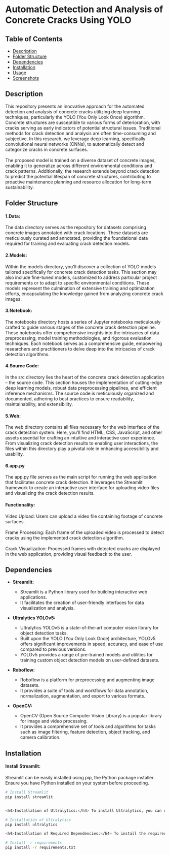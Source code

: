 # Automatic Detection and Analysis of Concrete Cracks Using YOLO
## Table of Contents
- [Description](#description)
- [Folder Structure](#folder-structure)
- [Dependencies](#dependencies)
- [Installation](#installation)
- [Usage](#usage)
- [Screenshots](#screenshots)
 
<h2>Description</h2>
This repository presents an innovative approach for the automated detection and analysis of concrete cracks utilizing deep learning techniques, particularly the YOLO (You Only Look Once) algorithm. Concrete structures are susceptible to various forms of deterioration, with cracks serving as early indicators of potential structural issues. Traditional methods for crack detection and analysis are often time-consuming and subjective. In this research, we leverage deep learning, specifically convolutional neural networks (CNNs), to automatically detect and categorize cracks in concrete surfaces.
<br>
<br>
The proposed model is trained on a diverse dataset of concrete images, enabling it to generalize across different environmental conditions and crack patterns. Additionally, the research extends beyond crack detection to predict the potential lifespan of concrete structures, contributing to proactive maintenance planning and resource allocation for long-term sustainability.
<br>
<h2>Folder Structure</h2>
<h4>1.Data: </h4>
The data directory serves as the repository for datasets comprising concrete images annotated with crack locations. These datasets are meticulously curated and annotated, providing the foundational data required for training and evaluating crack detection models.
<br>
<h4>2.Models:</h4>
Within the models directory, you'll discover a collection of YOLO models tailored specifically for concrete crack detection tasks. This section may also include fine-tuned models, customized to address particular project requirements or to adapt to specific environmental conditions. These models represent the culmination of extensive training and optimization efforts, encapsulating the knowledge gained from analyzing concrete crack images.
<br>
<h4>3.Notebook:</h4>
The notebooks directory hosts a series of Jupyter notebooks meticulously crafted to guide various stages of the concrete crack detection pipeline. These notebooks offer comprehensive insights into the intricacies of data preprocessing, model training methodologies, and rigorous evaluation techniques. Each notebook serves as a comprehensive guide, empowering researchers and practitioners to delve deep into the intricacies of crack detection algorithms.
<br>
<h4>4.Source Code:</h4>
In the src directory lies the heart of the concrete crack detection application – the source code. This section houses the implementation of cutting-edge deep learning models, robust data preprocessing pipelines, and efficient inference mechanisms. The source code is meticulously organized and documented, adhering to best practices to ensure readability, maintainability, and extensibility.
<br>
<h4>5.Web:</h4>
The web directory contains all files necessary for the web interface of the crack detection system. Here, you'll find HTML, CSS, JavaScript, and other assets essential for crafting an intuitive and interactive user experience. From visualizing crack detection results to enabling user interactions, the files within this directory play a pivotal role in enhancing accessibility and usability.
<br>
<h4>6.app.py</h4>
The app.py file serves as the main script for running the web application that facilitates concrete crack detection. It leverages the Streamlit framework to create an interactive user interface for uploading video files and visualizing the crack detection results.
<h4>Functionality:</h4>
Video Upload: Users can upload a video file containing footage of concrete surfaces.<br><br>
Frame Processing: Each frame of the uploaded video is processed to detect cracks using the implemented crack detection algorithm.<br><br>
Crack Visualization: Processed frames with detected cracks are displayed in the web application, providing visual feedback to the user.<br>

<h2>Dependencies</h2>

- **Streamlit:**
  - Streamlit is a Python library used for building interactive web applications.
  - It facilitates the creation of user-friendly interfaces for data visualization and analysis.

- **Ultralytics YOLOv5:**
  - Ultralytics YOLOv5 is a state-of-the-art computer vision library for object detection tasks.
  - Built upon the YOLO (You Only Look Once) architecture, YOLOv5 offers significant improvements in speed, accuracy, and ease of use compared to previous versions.
  - YOLOv5 provides a range of pre-trained models and utilities for training custom object detection models on user-defined datasets.

- **Roboflow:**
  - Roboflow is a platform for preprocessing and augmenting image datasets.
  - It provides a suite of tools and workflows for data annotation, normalization, augmentation, and export to various formats.

- **OpenCV:**
  - OpenCV (Open Source Computer Vision Library) is a popular library for image and video processing.
  - It provides a comprehensive set of tools and algorithms for tasks such as image filtering, feature detection, object tracking, and camera calibration.

 <h2>Installation</h2>
<h4>Install Streamlit:</h4> 
Streamlit can be easily installed using pip, the Python package installer. Ensure you have Python installed on your system before proceeding.

```bash
# Install Streamlit
pip install streamlit


<h4>Installation of Ultralytics:</h4> To install Ultralytics, you can use pip, the Python package installer. Ultralytics provides implementations for various deep learning models and utilities for computer vision tasks.

# Installation of Ultralytics
pip install ultralytics

<h4>Installation of Required Dependencies:</h4> To install the required dependencies for the project, you can use the pip install -r requirements.txt command. This command reads the requirements.txt file, which contains a list of Python packages.

# Install -r requirements
pip install -r requirements.txt

